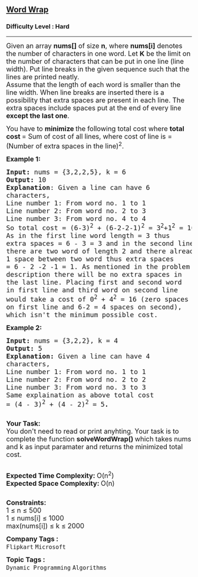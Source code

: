 <h2><a href="https://www.geeksforgeeks.org/problems/word-wrap1646/1?page=3&difficulty=Hard&sortBy=submissions">Word Wrap</a></h2><h3>Difficulty Level : Hard</h3><hr><div class="problems_problem_content__Xm_eO"><div class="row bottom">
<div class="col-xs-12 textAlign">
<div class="modifiedAnswer">
<p><span style="font-size:18px">Given an array <strong>nums[]</strong> of size <strong>n</strong>, where&nbsp;<strong>nums[i]</strong>&nbsp;denotes the number of characters in one word.</span><span style="font-size:18px">&nbsp;Let <strong>K</strong>&nbsp;be the&nbsp;limit on the number of characters that can be put in one line (line width). Put line breaks in the given sequence such that the lines are printed neatly.<br>
Assume that the length of each word is smaller than the line width. When line breaks are inserted there is a possibility that extra spaces are present in each line. The extra spaces include spaces put at the end of every line <strong>except the last one</strong>.&nbsp;</span></p>

<p><span style="font-size:18px">You have&nbsp;to <strong>minimize </strong>the following total cost where <strong>total cost </strong>= Sum of cost of all lines, where cost of line is = (Number of extra spaces in the line)<sup>2</sup>.</span></p>

<p><span style="font-size:18px"><strong>Example 1:</strong></span></p>

<pre><span style="font-size:18px"><strong>Input: </strong>nums = {3,2,2,5}, k = 6
<strong>Output: </strong>10
<strong>Explanation</strong>: Given a line can have 6
characters,
Line number 1: From word no. 1 to 1
Line number 2: From word no. 2 to 3
Line number 3: From word no. 4 to 4
So total cost = (6-3)<sup>2</sup> + (6-2-2-1)<sup>2</sup> = 3<sup>2</sup>+1<sup>2</sup> = 10.
As in the first line word length = 3 thus
extra spaces = 6 - 3 = 3 and in the second line
there are two word of length 2 and there already
1 space between two word thus extra spaces
= 6 - 2 -2 -1 = 1. As mentioned in the problem
description there will be no extra spaces in
the last line. Placing first and second word
in first line and third word on second line
would take a cost of 0<sup>2</sup> + 4<sup>2</sup> = 16 (zero spaces
on first line and 6-2 = 4 spaces on second),
which isn't the minimum possible cost.</span>
</pre>

<p><span style="font-size:18px"><strong>Example 2:</strong></span></p>

<pre><span style="font-size:18px"><strong>Input: </strong>nums = {3,2,2}, k = 4
<strong>Output: </strong>5
<strong>Explanation: </strong>Given a line can have 4 
characters,
Line number 1: From word no. 1 to 1
Line number 2: From word no. 2 to 2
Line number 3: From word no. 3 to 3
Same explaination as above total cost
= (4 - 3)<sup>2</sup> + (4 - 2)<sup>2</sup> = 5<strong>.</strong></span>
</pre>

<p><br>
<span style="font-size:18px"><strong>Your Task:</strong><br>
You don't need to read or print anyhting. Your task is to complete the function&nbsp;<strong>solveWordWrap()&nbsp;</strong>which takes nums and k as input paramater and returns the minimized total cost.</span><br>
&nbsp;</p>

<p><span style="font-size:18px"><strong>Expected Time Complexity:&nbsp;</strong>O(n<sup>2</sup>)<br>
<strong>Expected Space Complexity:&nbsp;</strong>O(n)</span><br>
&nbsp;</p>

<p><span style="font-size:18px"><strong>Constraints:</strong><br>
1 ≤ n ≤ 500<br>
1 ≤ nums[i] ≤ 1000<br>
max(nums[i]) ≤ k ≤ 2000</span></p>
</div>
</div>
</div>
</div><p><span style=font-size:18px><strong>Company Tags : </strong><br><code>Flipkart</code>&nbsp;<code>Microsoft</code>&nbsp;<br><p><span style=font-size:18px><strong>Topic Tags : </strong><br><code>Dynamic Programming</code>&nbsp;<code>Algorithms</code>&nbsp;